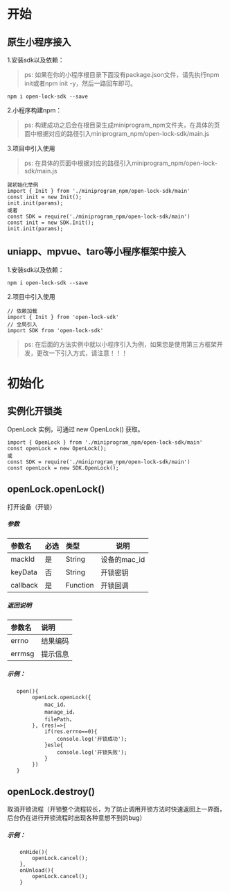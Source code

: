 # 开始

## 原生小程序接入

1.安装sdk以及依赖：
> ps: <medium>如果在你的小程序根目录下面没有package.json文件，请先执行npm init或者npm init -y，然后一路回车即可。</medium>

```
npm i open-lock-sdk --save
```
2.小程序构建npm：
> ps: <medium>构建成功之后会在根目录生成miniprogram_npm文件夹，在具体的页面中根据对应的路径引入miniprogram_npm/open-lock-sdk/main.js </medium>

3.项目中引入使用
> ps: <medium>在具体的页面中根据对应的路径引入miniprogram_npm/open-lock-sdk/main.js </medium>

```
就初始化举例
import { Init } from './miniprogram_npm/open-lock-sdk/main'
const init = new Init();
init.init(params);
或者
const SDK = require('./miniprogram_npm/open-lock-sdk/main')
const init = new SDK.Init();
init.init(params);
```


## uniapp、mpvue、taro等小程序框架中接入
1.安装sdk以及依赖：

```
npm i open-lock-sdk --save
```

2.项目中引入使用
```
// 依赖加载
import { Init } from 'open-lock-sdk'
// 全局引入
import SDK from 'open-lock-sdk'
```

> ps: <medium>在后面的方法实例中就以小程序引入为例，如果您是使用第三方框架开发，更改一下引入方式，请注意！！！</medium>








# 初始化


## 实例化开锁类
OpenLock 实例，可通过 new OpenLock() 获取。
```
import { OpenLock } from './miniprogram_npm/open-lock-sdk/main'
const openLock = new OpenLock();
或
const SDK = require('./miniprogram_npm/open-lock-sdk/main')
const openLock = new SDK.OpenLock();
```

## openLock.openLock()
打开设备（开锁）
##### 参数

|参数名|必选|类型|说明|
|:---- |:---|:----- |-----   |
|mackId |是  |String | 设备的mac_id  |
|keyData |否  |String | 开锁密钥  |
|callback |是  |Function | 开锁回调  |

##### 返回说明

|参数名|说明|
|:---- |:--- |
|errno |结果编码 |
|errmsg | 提示信息 |

##### 示例：
```
   open(){
        openLock.openLock({
            mac_id，
            manage_id，
            filePath，
        }, (res)=>{
            if(res.errno==0){
                console.log('开锁成功');
            }esle{
                console.log('开锁失败');
            }
        })
   }
```

## openLock.destroy()
取消开锁流程（开锁整个流程较长，为了防止调用开锁方法时快速返回上一界面，后台仍在进行开锁流程时出现各种意想不到的bug）
##### 示例：
```
    onHide(){
        openLock.cancel();
    },
    onUnload(){
        openLock.cancel();
    }
```


